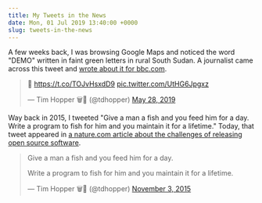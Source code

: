 ```yaml
---
title: My Tweets in the News
date: Mon, 01 Jul 2019 13:40:00 +0000
slug: tweets-in-the-news
---
```

A few weeks back, I was browsing Google Maps and noticed the word "DEMO"
written in faint green letters in rural South Sudan. A journalist came across
this tweet and [wrote about it for
bbc.com](https://www.bbc.com/news/technology-48444703).

> 🤔 <https://t.co/TOJvHsxdD9>
> [pic.twitter.com/UtHG6Jpgxz](https://t.co/UtHG6Jpgxz)
>
> — Tim Hopper 🗑🦝 (@tdhopper) [May 28,
> 2019](https://twitter.com/tdhopper/status/1133413170909982720?ref_src=twsrc%5Etfw)

Way back in 2015, I tweeted "Give a man a fish and you feed him for a day.
Write a program to fish for him and you maintain it for a lifetime." Today,
that tweet appeared in [a nature.com article about the challenges of releasing
open source software](https://www.nature.com/articles/d41586-019-02046-0).

> Give a man a fish and you feed him for a day.  
>  
> Write a program to fish for him and you maintain it for a lifetime.
>
> — Tim Hopper 🗑🦝 (@tdhopper) [November 3,
> 2015](https://twitter.com/tdhopper/status/661551195291574272?ref_src=twsrc%5Etfw)

